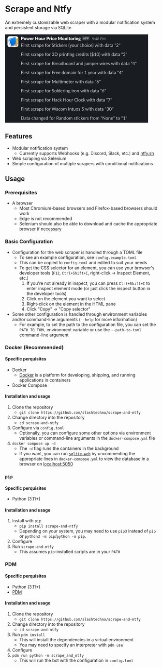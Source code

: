 # Scrape and Ntfy  
An extremely customizable web scraper with a modular notification system and persistent storage via SQLite.  

![Updates sent to a Slack channel](slack.png)

## Features  
- Modular notification system  
    - Currently supports Webhooks (e.g. Discord, Slack, etc.) and [ntfy.sh](https://ntfy.sh)  
- Web scraping via Selenium  
- Simple configuration of multiple scrapers with conditional notifications  


## Usage
### Prerequisites
- A browser
    - Most Chromium-based browsers and Firefox-based browsers should work
    - Edge is not recommended  
    - Selenium should also be able to download and cache the appropriate browser if necessary  
### Basic Configuration  
- Configuration for the web scraper is handled through a TOML file
    - To see an example configuration, see `config.example.toml`  
    - This can be copied to `config.toml` and edited to suit your needs
    - To get the CSS selector for an element, you can use your browser's developer tools (`F12`, `Ctrl+Shift+I`, right-click -> Inspect Element, etc.)  
        1. If you're not already in inspect, you can press `Ctrl+Shift+C` to enter inspect element mode (or just click the inspect button in the developer tools)  
        2. Click on the element you want to select  
        3. Right-click on the element in the HTML pane
        4. Click "Copy" -> "Copy selector"
- Some other configuration is handled through environment variables and/or command-line arguments (`--help` for more information)  
    - For example, to set the path to the configuration file, you can set the `PATH_TO_TOML` environment variable or use the `--path-to-toml` command-line argument  
### Docker (Recommended)  
#### Specific perquisites  
- Docker  
    - [Docker](https://docs.docker.com/get-docker/) is a platform for developing, shipping, and running applications in containers  
- Docker Compose  
#### Installation and usage  
1. Clone the repository  
    - `git clone https://github.com/slashtechno/scrape-and-ntfy`
2. Change directory into the repository
    - `cd scrape-and-ntfy`
3. Configure via `config.toml`  
    - Optionally, you can configure some other options via environment variables or command-line arguments in the `docker-compose.yml` file  
4. `docker compose up -d`
    - The `-d` flag runs the containers in the background
    - If you want, you can run [`sqlite-web`](https://github.com/coleifer/sqlite-web) by uncommenting the appropriate lines in `docker-compose.yml` to view the database in a browser on [localhost:5050](http://localhost:5050)  

### `pip`  
#### Specific perquisites  
- Python (3.11+)
#### Installation and usage  
1. Install with `pip`  
    - `pip install scrape-and-ntfy`  
    - Depending on your system, you may need to use `pip3` instead of `pip` or `python3 -m pip`/`python -m pip`.  
2. Configure  
3. Run `scrape-and-ntfy`  
    - This assumes `pip`-installed scripts are in your `PATH`  


### PDM  
#### Specific perquisites
- Python (3.11+)  
- [PDM](https://pdm-project.org/en/latest/)
#### Installation and usage  
1. Clone the repository  
    - `git clone https://github.com/slashtechno/scrape-and-ntfy`
2. Change directory into the repository
    - `cd scrape-and-ntfy`  
3. Run `pdm install`  
    - This will install the dependencies in a virtual environment  
    - You may need to specify an interpreter with `pdm use`  
4. Configure  
5. `pdm run python -m scrape_and_ntfy`  
    - This will run the bot with the configuration in `config.toml`
